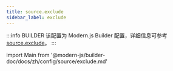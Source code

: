 ```yaml
---
title: source.exclude
sidebar_label: exclude
---
```


:::info BUILDER
该配置为 Modern.js Builder 配置，详细信息可参考 [source.exclude](https://modernjs.dev/builder/api/config-source.html#source-exclude)。
:::

import Main from '@modern-js/builder-doc/docs/zh/config/source/exclude.md'

<Main />

